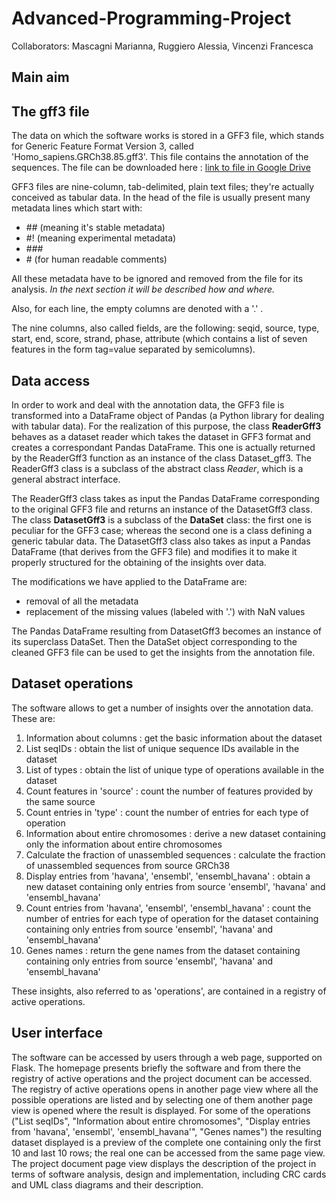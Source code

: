 # Advanced-Programming-Project
Collaborators: Mascagni Marianna, Ruggiero Alessia, Vincenzi Francesca
## Main aim
<!-- what is the aim of the software, what it does, in very general terms -->
## The gff3 file
The data on which the software works is stored in a GFF3 file, which stands for Generic Feature Format Version 3, called 'Homo_sapiens.GRCh38.85.gff3'. This file contains the annotation of the sequences.
The file can be downloaded here : [link to file in Google Drive](https://drive.google.com/file/d/1AAke_vEC7LK0uasCoXE3Ge-KHeSYOWwK/view?usp=share_link)

GFF3 files are nine-column, tab-delimited, plain text files; they're actually conceived as tabular data. In the head of the file is usually present many metadata lines which start with:
- \## (meaning it's stable metadata)
- #! (meaning experimental metadata)
- \###
- \# (for human readable comments)

All these metadata have to be ignored and removed from the file for its analysis.
*In the next section it will be described how and where.*

Also, for each line, the empty columns are denoted with a '.' .

The nine columns, also called fields, are the following: seqid, source, type, start, end, score, strand, phase, attribute (which contains a list of seven features in the form tag=value separated by semicolumns).

## Data access
In order to work and deal with the annotation data, the GFF3 file is transformed into a DataFrame object of Pandas (a Python library for dealing with tabular data).
For the realization of this purpose, the class **ReaderGff3** behaves as a dataset reader which takes the dataset in GFF3 format and creates a correspondant Pandas DataFrame. This one is actually returned by the ReaderGff3 function as an instance of the class Dataset_gff3.
The ReaderGff3 class is a subclass of the abstract class *Reader*, which is a general abstract interface.

The ReaderGff3 class takes as input the Pandas DataFrame corresponding to the original GFF3 file and returns an instance of the DatasetGff3 class. The class **DatasetGff3** is a subclass of the **DataSet** class: the first one is peculiar for the GFF3 case; whereas the second one is a class defining a generic tabular data. The DatasetGff3 class also takes as input a Pandas DataFrame (that derives from the GFF3 file) and modifies it to make it properly structured for the obtaining of the insights over data.

The modifications we have applied to the DataFrame are:
- removal of all the metadata
- replacement of the missing values (labeled with '.') with NaN values

The Pandas DataFrame resulting from DatasetGff3 becomes an instance of its superclass DataSet.
Then the DataSet object corresponding to the cleaned GFF3 file can be used to get the insights from the annotation file.


## Dataset operations
The software allows to get a number of insights over the annotation data. These are:
1. Information about columns : get the basic information about the dataset
2. List seqIDs : obtain the list of unique sequence IDs available in the dataset
3. List of types : obtain the list of unique type of operations available in the dataset
4. Count features in 'source' : count the number of features provided by the same source
5. Count entries in 'type' : count the number of entries for each type of operation
6. Information about entire chromosomes : derive a new dataset containing only the information about entire chromosomes
7. Calculate the fraction of unassembled sequences : calculate the fraction of unassembled sequences from source GRCh38
8. Display entries from 'havana', 'ensembl', 'ensembl_havana' : obtain a new dataset containing only entries from source 'ensembl', 'havana' and 'ensembl_havana'
9. Count entries from 'havana', 'ensembl', 'ensembl_havana' : count the number of entries for each type of operation for the dataset containing containing only entries from source 'ensembl', 'havana' and 'ensembl_havana'
10. Genes names : return the gene names from the dataset containing containing only entries from source 'ensembl', 'havana' and 'ensembl_havana'

These insights, also referred to as 'operations', are contained in a registry of active operations.

## User interface
The software can be accessed by users through a web page, supported on Flask.
The homepage presents briefly the software and from there the registry of active operations and the project document can be accessed.
The registry of active operations opens in another page view where all the possible operations are listed and by selecting one of them another page view is opened where the result is displayed.
  For some of the operations ("List seqIDs", "Information about entire chromosomes", "Display entries from 'havana', 'ensembl', 'ensembl_havana'", "Genes names") the resulting dataset displayed is a preview of the complete one containing only the first 10 and last 10 rows; the real one can be accessed from the same page view.
The project document page view displays the description of the project in terms of software analysis, design and implementation, including CRC cards and UML class diagrams and their description.
